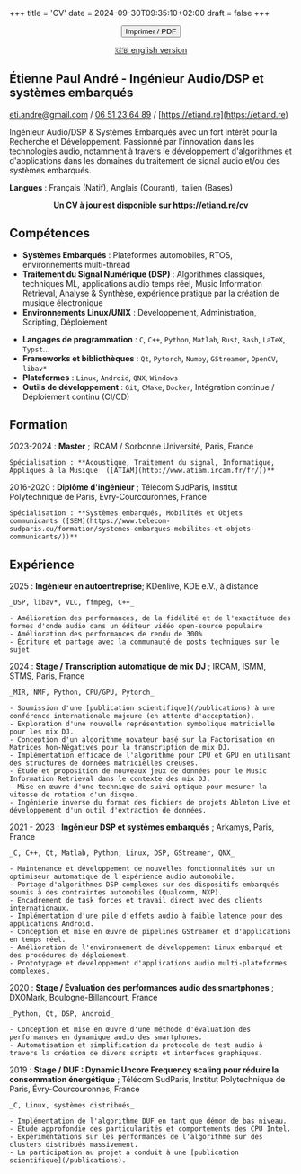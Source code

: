 +++
title = 'CV'
date = 2024-09-30T09:35:10+02:00
draft = false
+++

<link rel="stylesheet" href="/cv.css"/>

<center>
<p><button class="no-print" onclick="window.print()"><box-icon name='printer' color="var(--accent-text)"></box-icon> Imprimer / <box-icon type='solid' name='file-pdf' color="var(--accent-text)"></box-icon> PDF </button></p>
<p><a class="no-print" href="/resume">🇬🇧 english version</a></p>
</center>

## Étienne Paul André - Ingénieur Audio/DSP et systèmes embarqués

<box-icon name='envelope' size="xs"></box-icon>
[eti.andre@gmail.com](mailto:eti.andre@gmail.com) /
<box-icon name='phone' size="xs"></box-icon>
[06 51 23 64 89](tel:+33651236489) /
<box-icon name='globe' size="xs"></box-icon>
[https://etiand.re](https://etiand.re)

Ingénieur Audio/DSP & Systèmes Embarqués avec un fort intérêt pour la Recherche et Développement. Passionné par l'innovation dans les technologies audio, notamment à travers le développement d'algorithmes et d'applications dans les domaines du traitement de signal audio et/ou des systèmes embarqués.

**Langues** : Français (Natif), Anglais (Courant), Italien (Bases)

<div class="only-print"><strong><center>Un CV à jour est disponible sur https://etiand.re/cv</center></strong></div>

## Compétences

- **Systèmes Embarqués** : Plateformes automobiles, RTOS, environnements multi-thread
- **Traitement du Signal Numérique (DSP)** : Algorithmes classiques, techniques ML, applications audio temps réel, Music Information Retrieval, Analyse & Synthèse, expérience pratique par la création de musique électronique
- **Environnements Linux/UNIX** : Développement, Administration, Scripting, Déploiement

<p/>

- **Langages de programmation** : `C`, `C++`, `Python`, `Matlab`, `Rust`, `Bash`, `LaTeX`, `Typst`...
- **Frameworks et bibliothèques** : `Qt`, `Pytorch`, `Numpy`, `GStreamer`, `OpenCV`, `libav*`
- **Plateformes** : `Linux`, `Android`, `QNX`, `Windows`
- **Outils de développement** : `Git`, `CMake`, `Docker`, Intégration continue / Déploiement continu (CI/CD)

## Formation

2023-2024
: **Master** ; IRCAM / Sorbonne Université, Paris, France

    Spécialisation : **Acoustique, Traitement du signal, Informatique, Appliqués à la Musique  ([ATIAM](http://www.atiam.ircam.fr/fr/))**

2016-2020
: **Diplôme d'ingénieur** ; Télécom SudParis, Institut Polytechnique de Paris, Évry-Courcouronnes, France

    Spécialisation : **Systèmes embarqués, Mobilités et Objets communicants ([SEM](https://www.telecom-sudparis.eu/formation/systemes-embarques-mobilites-et-objets-communicants/))**

## Expérience

2025
: **Ingénieur en autoentreprise**; KDenlive, KDE e.V., à distance

    _DSP, libav*, VLC, ffmpeg, C++_

    - Amélioration des performances, de la fidélité et de l'exactitude des formes d'onde audio dans un éditeur vidéo open-source populaire
    - Amélioration des performances de rendu de 300%
    - Écriture et partage avec la communauté de posts techniques sur le sujet

2024
: **Stage / Transcription automatique de mix DJ** ; IRCAM, ISMM, STMS, Paris, France

    _MIR, NMF, Python, CPU/GPU, Pytorch_

    - Soumission d'une [publication scientifique](/publications) à une conférence internationale majeure (en attente d'acceptation).
    - Exploration d'une nouvelle représentation symbolique matricielle pour les mix DJ.
    - Conception d'un algorithme novateur basé sur la Factorisation en Matrices Non-Négatives pour la transcription de mix DJ.
    - Implémentation efficace de l'algorithme pour CPU et GPU en utilisant des structures de données matricielles creuses.
    - Étude et proposition de nouveaux jeux de données pour le Music Information Retrieval dans le contexte des mix DJ.
    - Mise en œuvre d'une technique de suivi optique pour mesurer la vitesse de rotation d'un disque.
    - Ingénierie inverse du format des fichiers de projets Ableton Live et développement d'un outil d'extraction de données.

2021 - 2023
: **Ingénieur DSP et systèmes embarqués** ; Arkamys, Paris, France

    _C, C++, Qt, Matlab, Python, Linux, DSP, GStreamer, QNX_

    - Maintenance et développement de nouvelles fonctionnalités sur un optimiseur automatique de l'expérience audio automobile.
    - Portage d'algorithmes DSP complexes sur des dispositifs embarqués soumis à des contraintes automobiles (Qualcomm, NXP).
    - Encadrement de task forces et travail direct avec des clients internationaux.
    - Implémentation d'une pile d'effets audio à faible latence pour des applications Android.
    - Conception et mise en œuvre de pipelines GStreamer et d'applications en temps réel.
    - Amélioration de l'environnement de développement Linux embarqué et des procédures de déploiement.
    - Prototypage et développement d'applications audio multi-plateformes complexes.

2020
: **Stage / Évaluation des performances audio des smartphones** ; DXOMark, Boulogne-Billancourt, France

    _Python, Qt, DSP, Android_

    - Conception et mise en œuvre d'une méthode d'évaluation des performances en dynamique audio des smartphones.
    - Automatisation et simplification du protocole de test audio à travers la création de divers scripts et interfaces graphiques.

2019
: **Stage / DUF : Dynamic Uncore Frequency scaling pour réduire la consommation énergétique** ; Télécom SudParis, Institut Polytechnique de Paris, Évry-Courcouronnes, France

    _C, Linux, systèmes distribués_

    - Implémentation de l'algorithme DUF en tant que démon de bas niveau.
    - Étude approfondie des particularités et comportements des CPU Intel.
    - Expérimentations sur les performances de l'algorithme sur des clusters distribués massivement.
    - La participation au projet a conduit à une [publication scientifique](/publications).
